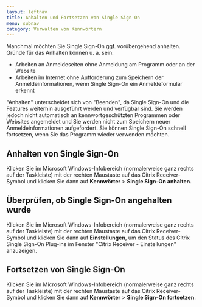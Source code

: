 ```yaml
---
layout: leftnav
title: Anhalten und Fortsetzen von Single Sign-On
menu: subnav
category: Verwalten von Kennwörtern
---
```


Manchmal möchten Sie Single Sign-On ggf. vorübergehend anhalten. Gründe für das Anhalten können u. a. sein:

* Arbeiten an Anmeldeseiten ohne Anmeldung am Programm oder an der Website
* Arbeiten im Internet ohne Aufforderung zum Speichern der Anmeldeinformationen, wenn Single Sign-On ein Anmeldeformular erkennt

"Anhalten" unterscheidet sich von "Beenden", da Single Sign-On und die Features weiterhin ausgeführt werden und verfügbar sind. Sie werden jedoch nicht automatisch an kennwortgeschützten Programmen oder Websites angemeldet und Sie werden nicht zum Speichern neuer Anmeldeinformationen aufgefordert. Sie können Single Sign-On schnell fortsetzen, wenn Sie das Programm wieder verwenden möchten.

## Anhalten von Single Sign-On

Klicken Sie im Microsoft Windows-Infobereich (normalerweise ganz rechts auf der Taskleiste) mit der rechten Maustaste auf das Citrix Receiver-Symbol und klicken Sie dann auf **Kennwörter** > **Single Sign-On anhalten**.

## Überprüfen, ob Single Sign-On angehalten wurde

Klicken Sie im Microsoft Windows-Infobereich (normalerweise ganz rechts auf der Taskleiste) mit der rechten Maustaste auf das Citrix Receiver-Symbol und klicken Sie dann auf **Einstellungen**, um den Status des Citrix Single Sign-On Plug-ins im Fenster "Citrix Receiver - Einstellungen" anzuzeigen.

## Fortsetzen von Single Sign-On

Klicken Sie im Microsoft Windows-Infobereich (normalerweise ganz rechts auf der Taskleiste) mit der rechten Maustaste auf das Citrix Receiver-Symbol und klicken Sie dann auf **Kennwörter** > **Single Sign-On fortsetzen**.

